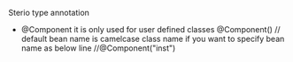 Sterio type annotation

* @Component
	it is only used for user defined classes
	@Component()  // default bean name is camelcase class name if you want to specify bean name as below line
	//@Component("inst") 